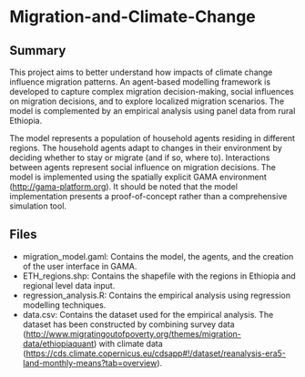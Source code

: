 # Migration-and-Climate-Change

## Summary 
This project aims to better understand how impacts of climate change influence migration patterns. An agent-based modelling framework is developed to capture complex
migration decision-making, social influences on migration decisions, and to explore localized migration scenarios. The model is complemented by an empirical analysis using panel data from rural Ethiopia. 

The model represents a population of household agents residing in different regions. The household agents adapt to changes in their environment by deciding whether to stay or migrate (and if so, where to). Interactions between agents represent social influence on migration decisions. The model is implemented using the spatially explicit GAMA environment (http://gama-platform.org). It should be noted that the model implementation presents a proof-of-concept rather than a comprehensive simulation tool.

## Files
* migration_model.gaml: Contains the model, the agents, and the creation of the user interface in GAMA.
* ETH_regions.shp: Contains the shapefile with the regions in Ethiopia and regional level data input. 
* regression_analysis.R: Contains the empirical analysis using regression modelling techniques. 
* data.csv: Contains the dataset used for the empirical analysis. The dataset has been constructed by combining survey data (http://www.migratingoutofpoverty.org/themes/migration-data/ethiopiaquant) with climate data (https://cds.climate.copernicus.eu/cdsapp#!/dataset/reanalysis-era5-land-monthly-means?tab=overview). 
